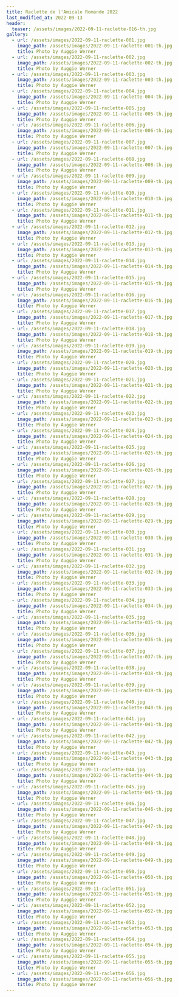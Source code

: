 ```yaml
---
title: Raclette de l'Amicale Romande 2022
last_modified_at: 2022-09-13
header:
  teaser: /assets/images/2022-09-11-raclette-016-th.jpg
gallery:
  - url: /assets/images/2022-09-11-raclette-001.jpg
    image_path: /assets/images/2022-09-11-raclette-001-th.jpg
    title: Photo by Auggie Werner
  - url: /assets/images/2022-09-11-raclette-002.jpg
    image_path: /assets/images/2022-09-11-raclette-002-th.jpg
    title: Photo by Auggie Werner
  - url: /assets/images/2022-09-11-raclette-003.jpg
    image_path: /assets/images/2022-09-11-raclette-003-th.jpg
    title: Photo by Auggie Werner
  - url: /assets/images/2022-09-11-raclette-004.jpg
    image_path: /assets/images/2022-09-11-raclette-004-th.jpg
    title: Photo by Auggie Werner
  - url: /assets/images/2022-09-11-raclette-005.jpg
    image_path: /assets/images/2022-09-11-raclette-005-th.jpg
    title: Photo by Auggie Werner
  - url: /assets/images/2022-09-11-raclette-006.jpg
    image_path: /assets/images/2022-09-11-raclette-006-th.jpg
    title: Photo by Auggie Werner
  - url: /assets/images/2022-09-11-raclette-007.jpg
    image_path: /assets/images/2022-09-11-raclette-007-th.jpg
    title: Photo by Auggie Werner
  - url: /assets/images/2022-09-11-raclette-008.jpg
    image_path: /assets/images/2022-09-11-raclette-008-th.jpg
    title: Photo by Auggie Werner
  - url: /assets/images/2022-09-11-raclette-009.jpg
    image_path: /assets/images/2022-09-11-raclette-009-th.jpg
    title: Photo by Auggie Werner
  - url: /assets/images/2022-09-11-raclette-010.jpg
    image_path: /assets/images/2022-09-11-raclette-010-th.jpg
    title: Photo by Auggie Werner
  - url: /assets/images/2022-09-11-raclette-011.jpg
    image_path: /assets/images/2022-09-11-raclette-011-th.jpg
    title: Photo by Auggie Werner
  - url: /assets/images/2022-09-11-raclette-012.jpg
    image_path: /assets/images/2022-09-11-raclette-012-th.jpg
    title: Photo by Auggie Werner
  - url: /assets/images/2022-09-11-raclette-013.jpg
    image_path: /assets/images/2022-09-11-raclette-013-th.jpg
    title: Photo by Auggie Werner
  - url: /assets/images/2022-09-11-raclette-014.jpg
    image_path: /assets/images/2022-09-11-raclette-014-th.jpg
    title: Photo by Auggie Werner
  - url: /assets/images/2022-09-11-raclette-015.jpg
    image_path: /assets/images/2022-09-11-raclette-015-th.jpg
    title: Photo by Auggie Werner
  - url: /assets/images/2022-09-11-raclette-016.jpg
    image_path: /assets/images/2022-09-11-raclette-016-th.jpg
    title: Photo by Auggie Werner
  - url: /assets/images/2022-09-11-raclette-017.jpg
    image_path: /assets/images/2022-09-11-raclette-017-th.jpg
    title: Photo by Auggie Werner
  - url: /assets/images/2022-09-11-raclette-018.jpg
    image_path: /assets/images/2022-09-11-raclette-018-th.jpg
    title: Photo by Auggie Werner
  - url: /assets/images/2022-09-11-raclette-019.jpg
    image_path: /assets/images/2022-09-11-raclette-019-th.jpg
    title: Photo by Auggie Werner
  - url: /assets/images/2022-09-11-raclette-020.jpg
    image_path: /assets/images/2022-09-11-raclette-020-th.jpg
    title: Photo by Auggie Werner
  - url: /assets/images/2022-09-11-raclette-021.jpg
    image_path: /assets/images/2022-09-11-raclette-021-th.jpg
    title: Photo by Auggie Werner
  - url: /assets/images/2022-09-11-raclette-022.jpg
    image_path: /assets/images/2022-09-11-raclette-022-th.jpg
    title: Photo by Auggie Werner
  - url: /assets/images/2022-09-11-raclette-023.jpg
    image_path: /assets/images/2022-09-11-raclette-023-th.jpg
    title: Photo by Auggie Werner
  - url: /assets/images/2022-09-11-raclette-024.jpg
    image_path: /assets/images/2022-09-11-raclette-024-th.jpg
    title: Photo by Auggie Werner
  - url: /assets/images/2022-09-11-raclette-025.jpg
    image_path: /assets/images/2022-09-11-raclette-025-th.jpg
    title: Photo by Auggie Werner
  - url: /assets/images/2022-09-11-raclette-026.jpg
    image_path: /assets/images/2022-09-11-raclette-026-th.jpg
    title: Photo by Auggie Werner
  - url: /assets/images/2022-09-11-raclette-027.jpg
    image_path: /assets/images/2022-09-11-raclette-027-th.jpg
    title: Photo by Auggie Werner
  - url: /assets/images/2022-09-11-raclette-028.jpg
    image_path: /assets/images/2022-09-11-raclette-028-th.jpg
    title: Photo by Auggie Werner
  - url: /assets/images/2022-09-11-raclette-029.jpg
    image_path: /assets/images/2022-09-11-raclette-029-th.jpg
    title: Photo by Auggie Werner
  - url: /assets/images/2022-09-11-raclette-030.jpg
    image_path: /assets/images/2022-09-11-raclette-030-th.jpg
    title: Photo by Auggie Werner
  - url: /assets/images/2022-09-11-raclette-031.jpg
    image_path: /assets/images/2022-09-11-raclette-031-th.jpg
    title: Photo by Auggie Werner
  - url: /assets/images/2022-09-11-raclette-032.jpg
    image_path: /assets/images/2022-09-11-raclette-032-th.jpg
    title: Photo by Auggie Werner
  - url: /assets/images/2022-09-11-raclette-033.jpg
    image_path: /assets/images/2022-09-11-raclette-033-th.jpg
    title: Photo by Auggie Werner
  - url: /assets/images/2022-09-11-raclette-034.jpg
    image_path: /assets/images/2022-09-11-raclette-034-th.jpg
    title: Photo by Auggie Werner
  - url: /assets/images/2022-09-11-raclette-035.jpg
    image_path: /assets/images/2022-09-11-raclette-035-th.jpg
    title: Photo by Auggie Werner
  - url: /assets/images/2022-09-11-raclette-036.jpg
    image_path: /assets/images/2022-09-11-raclette-036-th.jpg
    title: Photo by Auggie Werner
  - url: /assets/images/2022-09-11-raclette-037.jpg
    image_path: /assets/images/2022-09-11-raclette-037-th.jpg
    title: Photo by Auggie Werner
  - url: /assets/images/2022-09-11-raclette-038.jpg
    image_path: /assets/images/2022-09-11-raclette-038-th.jpg
    title: Photo by Auggie Werner
  - url: /assets/images/2022-09-11-raclette-039.jpg
    image_path: /assets/images/2022-09-11-raclette-039-th.jpg
    title: Photo by Auggie Werner
  - url: /assets/images/2022-09-11-raclette-040.jpg
    image_path: /assets/images/2022-09-11-raclette-040-th.jpg
    title: Photo by Auggie Werner
  - url: /assets/images/2022-09-11-raclette-041.jpg
    image_path: /assets/images/2022-09-11-raclette-041-th.jpg
    title: Photo by Auggie Werner
  - url: /assets/images/2022-09-11-raclette-042.jpg
    image_path: /assets/images/2022-09-11-raclette-042-th.jpg
    title: Photo by Auggie Werner
  - url: /assets/images/2022-09-11-raclette-043.jpg
    image_path: /assets/images/2022-09-11-raclette-043-th.jpg
    title: Photo by Auggie Werner
  - url: /assets/images/2022-09-11-raclette-044.jpg
    image_path: /assets/images/2022-09-11-raclette-044-th.jpg
    title: Photo by Auggie Werner
  - url: /assets/images/2022-09-11-raclette-045.jpg
    image_path: /assets/images/2022-09-11-raclette-045-th.jpg
    title: Photo by Auggie Werner
  - url: /assets/images/2022-09-11-raclette-046.jpg
    image_path: /assets/images/2022-09-11-raclette-046-th.jpg
    title: Photo by Auggie Werner
  - url: /assets/images/2022-09-11-raclette-047.jpg
    image_path: /assets/images/2022-09-11-raclette-047-th.jpg
    title: Photo by Auggie Werner
  - url: /assets/images/2022-09-11-raclette-048.jpg
    image_path: /assets/images/2022-09-11-raclette-048-th.jpg
    title: Photo by Auggie Werner
  - url: /assets/images/2022-09-11-raclette-049.jpg
    image_path: /assets/images/2022-09-11-raclette-049-th.jpg
    title: Photo by Auggie Werner
  - url: /assets/images/2022-09-11-raclette-050.jpg
    image_path: /assets/images/2022-09-11-raclette-050-th.jpg
    title: Photo by Auggie Werner
  - url: /assets/images/2022-09-11-raclette-051.jpg
    image_path: /assets/images/2022-09-11-raclette-051-th.jpg
    title: Photo by Auggie Werner
  - url: /assets/images/2022-09-11-raclette-052.jpg
    image_path: /assets/images/2022-09-11-raclette-052-th.jpg
    title: Photo by Auggie Werner
  - url: /assets/images/2022-09-11-raclette-053.jpg
    image_path: /assets/images/2022-09-11-raclette-053-th.jpg
    title: Photo by Auggie Werner
  - url: /assets/images/2022-09-11-raclette-054.jpg
    image_path: /assets/images/2022-09-11-raclette-054-th.jpg
    title: Photo by Auggie Werner
  - url: /assets/images/2022-09-11-raclette-055.jpg
    image_path: /assets/images/2022-09-11-raclette-055-th.jpg
    title: Photo by Auggie Werner
  - url: /assets/images/2022-09-11-raclette-056.jpg
    image_path: /assets/images/2022-09-11-raclette-056-th.jpg
    title: Photo by Auggie Werner
---
```


